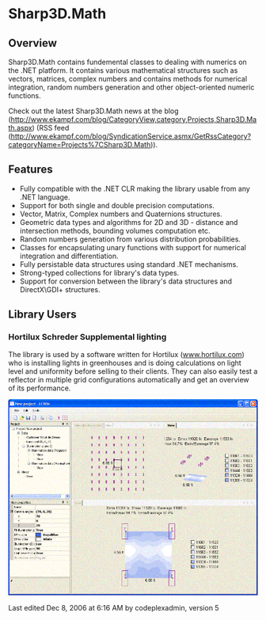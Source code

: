 # Sharp3D.Math

## Overview

Sharp3D.Math contains fundemental classes to dealing with numerics on the .NET platform. It contains various mathematical structures such as vectors, matrices, complex numbers and contains methods for numerical integration, random numbers generation and other object-oriented numeric functions. 

Check out the latest Sharp3D.Math news at the blog (http://www.ekampf.com/blog/CategoryView,category,Projects,Sharp3D.Math.aspx) (RSS feed (http://www.ekampf.com/blog/SyndicationService.asmx/GetRssCategory?categoryName=Projects%7CSharp3D.Math)). 

## Features

* Fully compatible with the .NET CLR making the library usable from any .NET language.
* Support for both single and double precision computations.
* Vector, Matrix, Complex numbers and Quaternions structures.
* Geometric data types and algorithms for 2D and 3D - distance and intersection methods, bounding volumes computation etc.
* Random numbers generation from various distribution probabilities.
* Classes for encapsulating unary functions with support for numerical integration and differentiation.
* Fully persistable data structures using standard .NET mechanisms.
* Strong-typed collections for library's data types.
* Support for conversion between the library's data structures and DirectX\GDI+ structures.

## Library Users

### Hortilux Schreder Supplemental lighting

The library is used by a software written for Hortilux (www.hortilux.com) who is installing lights in greenhouses and is doing calculations on light level and uniformity before selling to their clients. They can also easily test a reflector in multiple grid configurations automatically and get an overview of its performance.

![image](https://github.com/tengge1/Sharp3D.Math/blob/master/LCWin.gif)

Last edited Dec 8, 2006 at 6:16 AM by codeplexadmin, version 5
